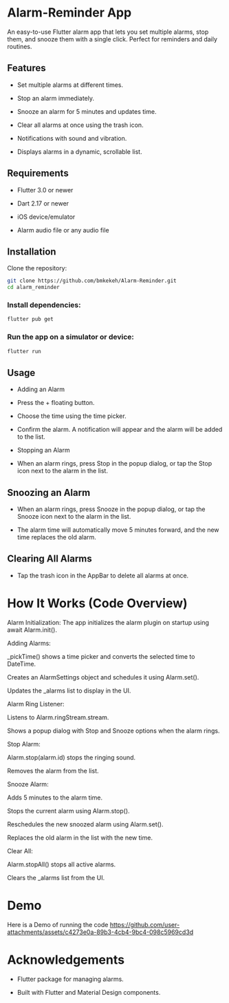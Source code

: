 # Alarm-Reminder App

An easy-to-use Flutter alarm app that lets you set multiple alarms, stop them, and snooze them with a single click. Perfect for reminders and daily routines.

## Features

- Set multiple alarms at different times.

- Stop an alarm immediately.

- Snooze an alarm for 5 minutes and updates time.

- Clear all alarms at once using the trash icon.

- Notifications with sound and vibration.

- Displays alarms in a dynamic, scrollable list.

## Requirements

- Flutter 3.0 or newer

- Dart 2.17 or newer

- iOS device/emulator

- Alarm audio file or any audio file

## Installation

 Clone the repository:

```bash
git clone https://github.com/bmkekeh/Alarm-Reminder.git
cd alarm_reminder
```


### Install dependencies:

```bash
flutter pub get
```

### Run the app on a simulator or device:

```bash
flutter run
```

## Usage

- Adding an Alarm

- Press the + floating button.

- Choose the time using the time picker.

- Confirm the alarm. A notification will appear and the alarm will be added to the list.

- Stopping an Alarm

- When an alarm rings, press Stop in the popup dialog, or tap the Stop icon next to the alarm in the list.

## Snoozing an Alarm

- When an alarm rings, press Snooze in the popup dialog, or tap the Snooze icon next to the alarm in the list.

- The alarm time will automatically move 5 minutes forward, and the new time replaces the old alarm.

## Clearing All Alarms

- Tap the trash icon in the AppBar to delete all alarms at once.

# How It Works (Code Overview)

Alarm Initialization:
The app initializes the alarm plugin on startup using await Alarm.init().

Adding Alarms:

_pickTime() shows a time picker and converts the selected time to DateTime.

Creates an AlarmSettings object and schedules it using Alarm.set().

Updates the _alarms list to display in the UI.

Alarm Ring Listener:

Listens to Alarm.ringStream.stream.

Shows a popup dialog with Stop and Snooze options when the alarm rings.

Stop Alarm:

Alarm.stop(alarm.id) stops the ringing sound.

Removes the alarm from the list.

Snooze Alarm:

Adds 5 minutes to the alarm time.

Stops the current alarm using Alarm.stop().

Reschedules the new snoozed alarm using Alarm.set().

Replaces the old alarm in the list with the new time.

Clear All:

Alarm.stopAll() stops all active alarms.

Clears the _alarms list from the UI.

# Demo
Here is a Demo of running the code
https://github.com/user-attachments/assets/c4273e0a-89b3-4cb4-9bc4-098c5969cd3d


# Acknowledgements

- Flutter package for managing alarms.

- Built with Flutter and Material Design components.

